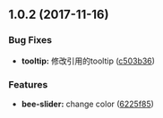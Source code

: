 <a name="1.0.2"></a>
## 1.0.2 (2017-11-16)


### Bug Fixes

* **tooltip:** 修改引用的tooltip ([c503b36](https://github.com/tinper-bee/bee-slider/commit/c503b36))


### Features

* **bee-slider:** change color ([6225f85](https://github.com/tinper-bee/bee-slider/commit/6225f85))



